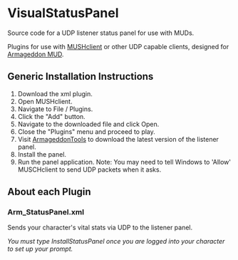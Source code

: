 # VisualStatusPanel
Source code for a UDP listener status panel for use with MUDs.

Plugins for use with [MUSHclient](http://www.gammon.com.au/mushclient/) or other UDP capable clients, designed for [Armageddon MUD](http://armageddon.org/).

## Generic Installation Instructions

1. Download the xml plugin.
2. Open MUSHclient.
3. Navigate to File / Plugins.
4. Click the "Add" button.
5. Navigate to the downloaded file and click Open.
6. Close the "Plugins" menu and proceed to play.
7. Visit [ArmageddonTools](http://armageddontools.searchlightsj.com) to download the latest version of the listener panel.
8. Install the panel.
9. Run the panel application.
Note: You may need to tell Windows to 'Allow' MUSCHclient to send UDP packets when it asks.

## About each Plugin

### Arm\_StatusPanel.xml

Sends your character's vital stats via UDP to the listener panel.

_You must type *InstallStatusPanel* once you are logged into your character to set up your prompt._
